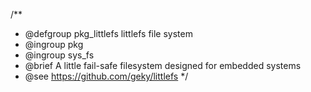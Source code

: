 /**
 * @defgroup pkg_littlefs   littlefs file system
 * @ingroup  pkg
 * @ingroup  sys_fs
 * @brief    A little fail-safe filesystem designed for embedded systems
 * @see      https://github.com/geky/littlefs
 */
